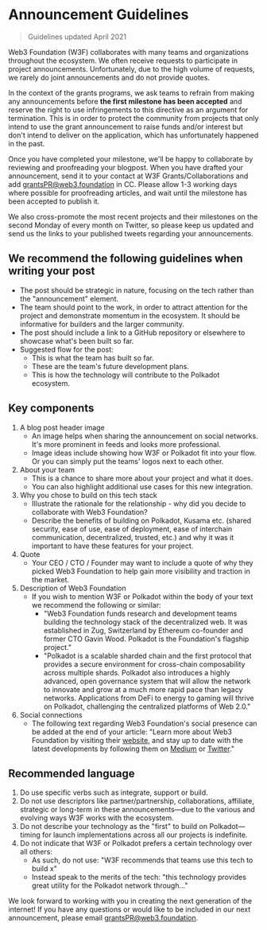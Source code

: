 # Announcement Guidelines

> Guidelines updated April 2021

Web3 Foundation (W3F) collaborates with many teams and organizations throughout the ecosystem. We often receive requests to participate in project announcements. Unfortunately, due to the high volume of requests, we rarely do joint announcements and do not provide quotes.

In the context of the grants programs, we ask teams to refrain from making any announcements before **the first milestone has been accepted** and reserve the right to use infringements to this directive as an argument for termination. This is in order to protect the community from projects that only intend to use the grant announcement to raise funds and/or interest but don't intend to deliver on the application, which has unfortunately happened in the past.

Once you have completed your milestone, we'll be happy to collaborate by reviewing and proofreading your blogpost. When you have drafted your announcement, send it to your contact at W3F Grants/Collaborations and add grantsPR@web3.foundation in CC. Please allow 1-3 working days where possible for proofreading articles, and wait until the milestone has been accepted to publish it.

We also cross-promote the most recent projects and their milestones on the second Monday of every month on Twitter, so please keep us updated and send us the links to your published tweets regarding your announcements.

## We recommend the following guidelines when writing your post

- The post should be strategic in nature, focusing on the tech rather than the "announcement" element.
- The team should point to the work, in order to attract attention for the project and demonstrate momentum in the ecosystem. It should be informative for builders and the larger community.
- The post should include a link to a GitHub repository or elsewhere to showcase what's been built so far.
- Suggested flow for the post:
  - This is what the team has built so far.
  - These are the team's future development plans.
  - This is how the technology will contribute to the Polkadot ecosystem.

## Key components

1. A blog post header image
   - An image helps when sharing the announcement on social networks. It's more prominent in feeds and looks more professional.
   - Image ideas include showing how W3F or Polkadot fit into your flow. Or you can simply put the teams' logos next to each other.
2. About your team
   - This is a chance to share more about your project and what it does.
   - You can also highlight additional use cases for this new integration.
3. Why you chose to build on this tech stack
   - Illustrate the rationale for the relationship - why did you decide to collaborate with Web3 Foundation?
   - Describe the benefits of building on Polkadot, Kusama etc. (shared security, ease of use, ease of deployment, ease of interchain communication, decentralized,
  trusted, etc.) and why it was it important to have these features for your project.
4. Quote
   - Your CEO / CTO / Founder may want to include a quote of why they picked Web3 Foundation to help gain more visibility and traction in the market.
5. Description of Web3 Foundation
   - If you wish to mention W3F or Polkadot within the body of your text we recommend the following or similar:
     - "Web3 Foundation funds research and development teams building the
technology stack of the decentralized web. It was established in Zug, Switzerland by Ethereum co-founder and former CTO Gavin Wood. Polkadot is the Foundation's flagship project."
     - "Polkadot is a scalable sharded chain and the first protocol that provides a secure environment for cross-chain composability across multiple shards. Polkadot also introduces a highly advanced, open governance system that will allow the network to innovate and grow at a much more rapid pace than legacy networks. Applications from DeFi to energy to gaming will thrive on Polkadot, challenging the centralized platforms of Web 2.0."
6. Social connections
   - The following text regarding Web3 Foundation's social presence can be added at the end of your article: "Learn more about Web3 Foundation by visiting their [website](https://web3.foundation/), and stay up to date with the latest developments by following them on [Medium](https://medium.com/web3foundation) or [Twitter](https://twitter.com/web3foundation)."
  
## Recommended language
  
1. Do use specific verbs such as integrate, support or build.
2. Do not use descriptors like partner/partnership, collaborations, affiliate, strategic or long-term in these announcements—due to the various and evolving ways W3F works with the ecosystem.
3. Do not describe your technology as the "first" to build on Polkadot—timing for launch implementations across all our projects is indefinite.
4. Do not indicate that W3F or Polkadot prefers a certain technology over all others:
   - As such, do not use: "W3F recommends that teams use this tech to build x"
   - Instead speak to the merits of the tech: "this technology provides great utility for the Polkadot network through..."

We look forward to working with you in creating the next generation of the internet! If you have any questions or would like to be
included in our next announcement, please email grantsPR@web3.foundation.
